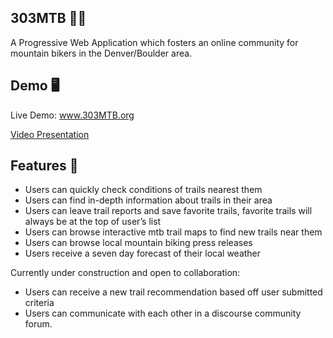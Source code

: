 ## 303MTB 🚵‍♂️
 
A Progressive Web Application which fosters an online community for mountain bikers in the Denver/Boulder area.

## Demo 🖥

Live Demo: www.303MTB.org

[Video Presentation](https://youtu.be/znnAHKrnrC4)
 
## Features 🌟
- Users can quickly check conditions of trails nearest them
- Users can find in-depth information about trails in their area
- Users can leave trail reports and save favorite trails, favorite trails will always be at the top of user’s list
- Users can browse interactive mtb trail maps to find new trails near them
- Users can browse local mountain biking press releases
- Users receive a seven day forecast of their local weather
 
Currently under construction and open to collaboration:
- Users can receive a new trail recommendation based off user submitted criteria
- Users can communicate with each other in a discourse community forum.

